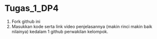 # Tugas_1_DP4

1. Fork github ini
2. Masukkan kode serta link video penjelasannya (makin rinci makin baik nilainya) kedalam 1 github perwakilan kelompok.
